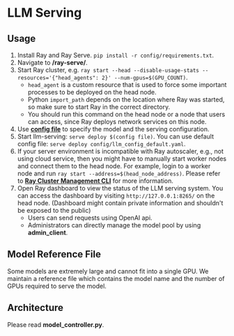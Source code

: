 # LLM Serving

## Usage

1. Install Ray and Ray Serve. `pip install -r config/requirements.txt`.
1. Navigate to **/ray-serve/**.
1. Start Ray cluster, e.g. `ray start --head --disable-usage-stats --resources='{"head_agents": 2}' --num-gpus=$(GPU_COUNT)`.  
    - `head_agent` is a custom resource that is used to force some important processes to be deployed on the head node.
    - Python `import_path` depends on the location where Ray was started, so make sure to start Ray in the correct directory.
    - You should run this command on the head node or a node that users can access, since Ray deploys network services on this node.
1. Use [**config file**](https://docs.ray.io/en/latest/serve/production-guide/config.html#serve-in-production-config-file) to specify the model and the serving configuration.
1. Start llm-serving: `serve deploy $(config file)`. You can use default config file: `serve deploy config/llm_config_default.yaml`.
1. If your server environment is incompatible with Ray autoscaler, e.g., not using cloud service, then you might have to manually start worker nodes and connect them to the head node. For example, login to a worker node and run `ray start --address=$(head_node_address)`. Please refer to [**Ray Cluster Management CLI**](https://docs.ray.io/en/latest/cluster/cli.html) for more information.
1. Open Ray dashboard to view the status of the LLM serving system. You can access the dashboard by visiting `http://127.0.0.1:8265/` on the head node. (Dashboard might contain private information and shouldn't be exposed to the public)
    - Users can send requests using OpenAI api.
    - Administrators can directly manage the model pool by using **admin_client**.

## Model Reference File

Some models are extremely large and cannot fit into a single GPU. We maintain a reference file which contains the model name and the number of GPUs required to serve the model.

## Architecture

Please read **model_controller.py**.
